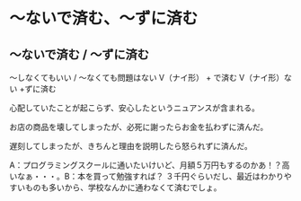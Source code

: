 # 〜ないで済む、〜ずに済む


## 〜ないで済む / 〜ずに済む
〜しなくてもいい / 〜なくても問題はない
V（ナイ形） + で済む V（ナイ形）ない +ずに済む


心配していたことが起こらず、安心したというニュアンスが含まれる。

お店の商品を壊してしまったが、必死に謝ったらお金を払わずに済んだ。

遅刻してしまったが、きちんと理由を説明したら怒られずに済んだ。

A：プログラミングスクールに通いたいけいど、月額５万円もするのかあ！？高いなぁ・・・。B：本を買って勉強すれば？ ３千円ぐらいだし、最近はわかりやすいものも多いから、学校なんかに通わなくて済むでしょ。
